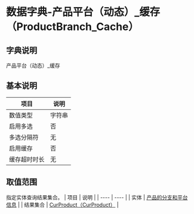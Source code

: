 # 数据字典-产品平台（动态）_缓存（ProductBranch_Cache）
## 字典说明
产品平台（动态）_缓存

## 基本说明
| 项目 | 说明 |
| ---- | ---- |
| 数值类型 | 字符串 |
| 启用多选 | 否 |
| 多选分隔符 | 无 |
| 启用缓存 | 否 |
| 缓存超时时长 | 无 |

## 取值范围
指定实体查询结果集合。
| 项目 | 说明 |
| ---- | ---- |
| 实体 | [产品的分支和平台信息](../module/zentao/Branch) |
| 结果集合 | [CurProduct（CurProduct）](../module/zentao/Branch/#数据集合-CurProduct（CurProduct）) |

